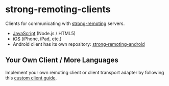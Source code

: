 # strong-remoting-clients

Clients for communicating with [strong-remoting](https://github.com/strongloop/strong-remoting) servers.

 - [JavaScript](js) (Node.js / HTML5)
 - [iOS](ios) (iPhone, iPad, etc.)
 - Android client has its own repository:
   [strong-remoting-android](https://github.com/strongloop/strong-remoting-android)
 
## Your Own Client / More Languages

Implement your own remoting client or client transport adapter by following this [custom client guide](custom-client.md).


 
